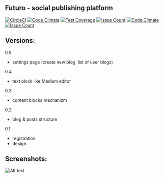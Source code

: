 Futuro - social publishing platform 
------

[![CircleCI](https://circleci.com/gh/mpakus/futuro/tree/master.svg?style=svg)](https://circleci.com/gh/mpakus/futuro/tree/master) [![Code Climate](https://codeclimate.com/github/mpakus/futuro/badges/gpa.svg)](https://codeclimate.com/github/mpakus/futuro) [![Test Coverage](https://codeclimate.com/github/mpakus/futuro/badges/coverage.svg)](https://codeclimate.com/github/mpakus/futuro/coverage) [![Issue Count](https://codeclimate.com/github/mpakus/futuro/badges/issue_count.svg?x)](https://codeclimate.com/github/mpakus/futuro) 
[![Code Climate](https://codeclimate.com/github/mpakus/futuro/badges/gpa.svg)](https://codeclimate.com/github/mpakus/futuro)
[![Issue Count](https://codeclimate.com/github/mpakus/futuro/badges/issue_count.svg)](https://codeclimate.com/github/mpakus/futuro)

Versions:
---------

0.5
- settings page (create new blog, list of user blogs)

0.4
- text block like Medium editor

0.3
- content blocks mechanizm

0.2
- blog & posts structure

0.1
- registration
- design

Screenshots:
------------------

![Alt text](https://monosnap.com/file/bxYDA5Og2n10zAc49KGH3v3wNCllOX.png)
                                   
